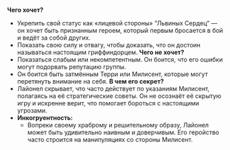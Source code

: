 **Чего хочет?**
   - Укрепить свой статус как «лицевой стороны» "Львиных Сердец" — он хочет быть признанным героем, который первым бросается в бой и ведёт за собой других.
   - Показать свою силу и отвагу, чтобы доказать, что он достоин называться настоящим гриффиндорцем.
**Чего не хочет?**
   - Показаться слабым или некомпетентным. Он боится, что его ошибки могут подорвать репутацию группы.
   - Он боится быть затмённым Терри или Милисент, которые могут перетянуть внимание на себя.
**В чем его секрет?**
  - Лайонел скрывает, что часто действует по указаниям Милисент, полагаясь на её стратегические советы. Он не осознаёт её скрытую игру и искренне верит, что помогает бороться с настоящими угрозами.
- **Инкогруентность:**
   - Вопреки своему храброму и решительному образу, Лайонел может быть удивительно наивным и доверчивым. Его геройство часто строится на манипуляциях со стороны Милисент.